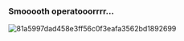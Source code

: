 ### Smooooth operatooorrrr...

![81a5997dad458e3ff56c0f3eafa3562bd1892699](https://user-images.githubusercontent.com/5967271/115521042-b68ec900-a2c5-11eb-8602-40b8fbeba4cf.png)
